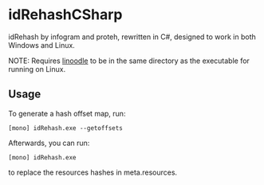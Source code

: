 # idRehashCSharp
idRehash by infogram and proteh, rewritten in C#, designed to work in both Windows and Linux.


NOTE: Requires [linoodle](https://github.com/PowerBall253/linoodle "linoodle") to be in the same directory as the executable for running on Linux.

## Usage

To generate a hash offset map, run:
```
[mono] idRehash.exe --getoffsets
```

Afterwards, you can run:
```
[mono] idRehash.exe
```
to replace the resources hashes in meta.resources.
